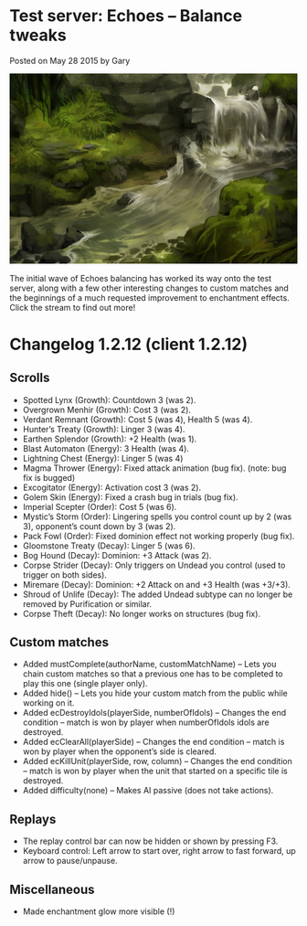 # Test server: Echoes – Balance tweaks

Posted on May 28 2015 by Gary

![image](images/2015/05/streams-of-vigor.png)

The initial wave of Echoes balancing has worked its way onto the test server, along with a few other interesting changes to custom matches and the beginnings of a much requested improvement to enchantment effects. Click the stream to find out more!

# Changelog 1.2.12 (client 1.2.12)
## Scrolls
* Spotted Lynx (Growth): Countdown 3 (was 2).
* Overgrown Menhir (Growth): Cost 3 (was 2).
* Verdant Remnant (Growth): Cost 5 (was 4), Health 5 (was 4).
* Hunter’s Treaty (Growth): Linger 3 (was 4).
* Earthen Splendor (Growth): +2 Health (was 1).
* Blast Automaton (Energy): 3 Health (was 4).
* Lightning Chest (Energy): Linger 5 (was 4)
* Magma Thrower (Energy): Fixed attack animation (bug fix). (note: bug fix is bugged)
* Excogitator (Energy): Activation cost 3 (was 2).
* Golem Skin (Energy): Fixed a crash bug in trials (bug fix).
* Imperial Scepter (Order): Cost 5 (was 6).
* Mystic’s Storm (Order): Lingering spells you control count up by 2 (was 3), opponent’s count down by 3 (was 2).
* Pack Fowl (Order): Fixed dominion effect not working properly (bug fix).
* Gloomstone Treaty (Decay): Linger 5 (was 6).
* Bog Hound (Decay): Dominion: +3 Attack (was 2).
* Corpse Strider (Decay): Only triggers on Undead you control (used to trigger on both sides).
* Miremare (Decay): Dominion: +2 Attack on and +3 Health (was +3/+3).
* Shroud of Unlife (Decay): The added Undead subtype can no longer be removed by Purification or similar.
* Corpse Theft (Decay): No longer works on structures (bug fix).
## Custom matches
* Added mustComplete(authorName, customMatchName) – Lets you chain custom matches so that a previous one has to be completed to play this one (single player only).
* Added hide() – Lets you hide your custom match from the public while working on it.
* Added ecDestroyIdols(playerSide, numberOfIdols) – Changes the end condition – match is won by player when numberOfIdols idols are destroyed.
* Added ecClearAll(playerSide) – Changes the end condition – match is won by player when the opponent’s side is cleared.
* Added ecKillUnit(playerSide, row, column) – Changes the end condition – match is won by player when the unit that started on a specific tile is destroyed.
* Added difficulty(none) – Makes AI passive (does not take actions).
## Replays
* The replay control bar can now be hidden or shown by pressing F3.
* Keyboard control: Left arrow to start over, right arrow to fast forward, up arrow to pause/unpause.
## Miscellaneous
* Made enchantment glow more visible (!)
